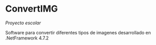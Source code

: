 # ConvertIMG
*Proyecto escolar*

 Software para convertir diferentes tipos de imagenes desarrollado en .NetFramework 4.7.2